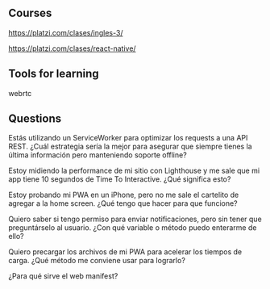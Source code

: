 ## Courses

https://platzi.com/clases/ingles-3/

https://platzi.com/clases/react-native/

## Tools for learning

webrtc

## Questions

Estás utilizando un ServiceWorker para optimizar los requests a una API REST. ¿Cuál estrategia sería la mejor para asegurar que siempre tienes la última información pero manteniendo soporte offline?

Estoy midiendo la performance de mi sitio con Lighthouse y me sale que mi app tiene 10 segundos de Time To Interactive. ¿Qué significa esto?

Estoy probando mi PWA en un iPhone, pero no me sale el cartelito de agregar a la home screen. ¿Qué tengo que hacer para que funcione?

Quiero saber si tengo permiso para enviar notificaciones, pero sin tener que preguntárselo al usuario. ¿Con qué variable o método puedo enterarme de ello?

Quiero precargar los archivos de mi PWA para acelerar los tiempos de carga. ¿Qué método me conviene usar para lograrlo?

¿Para qué sirve el web manifest?
